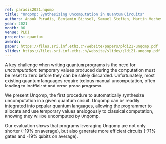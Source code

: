 ```yaml
---
ref: paradis2021unqomp
title: "Unqomp: Synthesizing Uncomputation in Quantum Circuits"
authors: Anouk Paradis, Benjamin Bichsel, Samuel Steffen, Martin Vechev
year: 2021
month: 06
venue: PLDI
projects: quantum
awards:
paper: https://files.sri.inf.ethz.ch/website/papers/pldi21-unqomp.pdf
slides: https://files.sri.inf.ethz.ch/website/slides/pldi21-unqomp.pdf
---
```


A key challenge when writing quantum programs is the need for _uncomputation_: temporary values produced during the computation must be reset to zero before they can be safely discarded. Unfortunately, most existing quantum languages require tedious manual uncomputation, often leading to inefficient and error-prone programs.

We present Unqomp, the first procedure to automatically synthesize uncomputation in a given quantum circuit. Unqomp can be readily integrated into popular quantum languages, allowing the programmer to allocate and use temporary values analogously to classical computation, knowing they will be uncomputed by Unqomp.

Our evaluation shows that programs leveraging Unqomp are not only shorter (-19% on average), but also generate more efficient circuits (-71% gates and -19% qubits on average).
